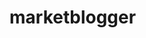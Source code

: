 # marketblogger
<meta name="google-site-verification" content="WJFhDFNBNEDJGu-LJLHe_62op3ioUmDFiCnHpiNXzaM" />
